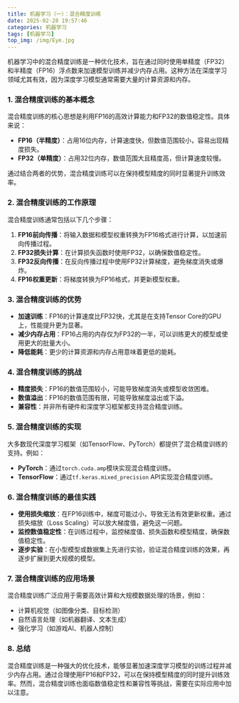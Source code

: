 ```yaml
---
title: 机器学习（一）：混合精度训练
date: 2025-02-28 19:57:46
categories: 机器学习
tags: [机器学习]
top_img: /img/Eye.jpg
---
```


机器学习中的混合精度训练是一种优化技术，旨在通过同时使用单精度（FP32）和半精度（FP16）浮点数来加速模型训练并减少内存占用。这种方法在深度学习领域尤其有效，因为深度学习模型通常需要大量的计算资源和内存。

### 1. **混合精度训练的基本概念**
混合精度训练的核心思想是利用FP16的高效计算能力和FP32的数值稳定性。具体来说：
- **FP16（半精度）**：占用16位内存，计算速度快，但数值范围较小，容易出现精度损失。
- **FP32（单精度）**：占用32位内存，数值范围大且精度高，但计算速度较慢。

通过结合两者的优势，混合精度训练可以在保持模型精度的同时显著提升训练效率。

### 2. **混合精度训练的工作原理**
混合精度训练通常包括以下几个步骤：
1. **FP16前向传播**：将输入数据和模型权重转换为FP16格式进行计算，以加速前向传播过程。
2. **FP32损失计算**：在计算损失函数时使用FP32，以确保数值稳定性。
3. **FP32反向传播**：在反向传播过程中使用FP32计算梯度，避免梯度消失或爆炸。
4. **FP16权重更新**：将梯度转换为FP16格式，并更新模型权重。

### 3. **混合精度训练的优势**
- **加速训练**：FP16的计算速度比FP32快，尤其是在支持Tensor Core的GPU上，性能提升更为显著。
- **减少内存占用**：FP16占用的内存仅为FP32的一半，可以训练更大的模型或使用更大的批量大小。
- **降低能耗**：更少的计算资源和内存占用意味着更低的能耗。

### 4. **混合精度训练的挑战**
- **精度损失**：FP16的数值范围较小，可能导致梯度消失或模型收敛困难。
- **数值溢出**：FP16的数值范围有限，可能导致梯度溢出或下溢。
- **兼容性**：并非所有硬件和深度学习框架都支持混合精度训练。

### 5. **混合精度训练的实现**
大多数现代深度学习框架（如TensorFlow、PyTorch）都提供了混合精度训练的支持。例如：
- **PyTorch**：通过`torch.cuda.amp`模块实现混合精度训练。
- **TensorFlow**：通过`tf.keras.mixed_precision` API实现混合精度训练。

### 6. **混合精度训练的最佳实践**
- **使用损失缩放**：在FP16训练中，梯度可能过小，导致无法有效更新权重。通过损失缩放（Loss Scaling）可以放大梯度值，避免这一问题。
- **监控数值稳定性**：在训练过程中，监控梯度值、损失函数和模型精度，确保数值稳定性。
- **逐步实验**：在小型模型或数据集上先进行实验，验证混合精度训练的效果，再逐步扩展到更大规模的模型。

### 7. **混合精度训练的应用场景**
混合精度训练广泛应用于需要高效计算和大规模数据处理的场景，例如：
- 计算机视觉（如图像分类、目标检测）
- 自然语言处理（如机器翻译、文本生成）
- 强化学习（如游戏AI、机器人控制）

### 8. **总结**
混合精度训练是一种强大的优化技术，能够显著加速深度学习模型的训练过程并减少内存占用。通过合理使用FP16和FP32，可以在保持模型精度的同时提升训练效率。然而，混合精度训练也面临数值稳定性和兼容性等挑战，需要在实际应用中加以注意。
